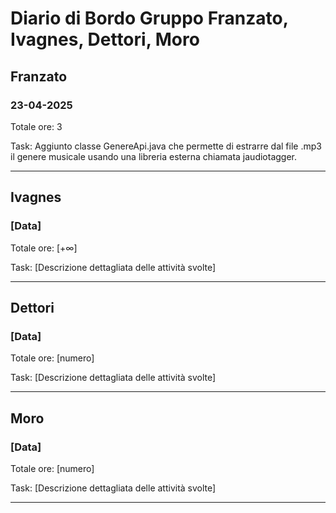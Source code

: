# Diario di Bordo Gruppo Franzato, Ivagnes, Dettori, Moro

## **Franzato**

### 23-04-2025

Totale ore: 3

Task: Aggiunto classe GenereApi.java che permette di estrarre dal file .mp3 il genere musicale usando una libreria esterna chiamata jaudiotagger.

---

## **Ivagnes**

### [Data]

Totale ore: [+∞]

Task: [Descrizione dettagliata delle attività svolte]

---

## **Dettori**

### [Data]

Totale ore: [numero]

Task: [Descrizione dettagliata delle attività svolte]

---

## **Moro**

### [Data]

Totale ore: [numero]

Task: [Descrizione dettagliata delle attività svolte]

---

<!--
Istruzioni per l'uso:
- Ogni membro del gruppo aggiunga le proprie attività sotto il proprio nome.
- Inserire la data, il numero totale di ore lavorate e una breve descrizione dei task svolti.
- Mantenere aggiornato il diario dopo ogni sessione di lavoro.
-->
